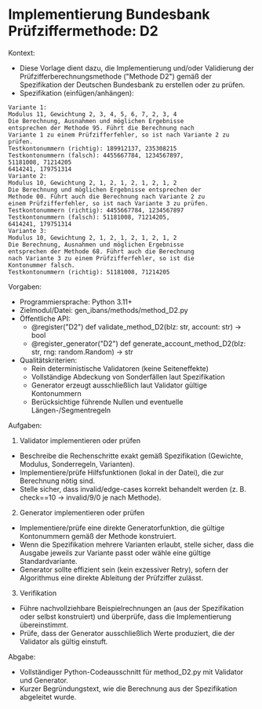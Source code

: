 # Implementierung Bundesbank Prüfziffermethode: D2

Kontext:
- Diese Vorlage dient dazu, die Implementierung und/oder Validierung der Prüfzifferberechnungsmethode ("Methode D2") gemäß der Spezifikation der Deutschen Bundesbank zu erstellen oder zu prüfen.
- Spezifikation (einfügen/anhängen):

```Text
Variante 1:
Modulus 11, Gewichtung 2, 3, 4, 5, 6, 7, 2, 3, 4
Die Berechnung, Ausnahmen und möglichen Ergebnisse
entsprechen der Methode 95. Führt die Berechnung nach
Variante 1 zu einem Prüfzifferfehler, so ist nach Variante 2 zu
prüfen.
Testkontonummern (richtig): 189912137, 235308215
Testkontonummern (falsch): 4455667784, 1234567897,
51181008, 71214205
6414241, 179751314
Variante 2:
Modulus 10, Gewichtung 2, 1, 2, 1, 2, 1, 2, 1, 2
Die Berechnung und möglichen Ergebnisse entsprechen der
Methode 00. Führt auch die Berechnung nach Variante 2 zu
einem Prüfzifferfehler, so ist nach Variante 3 zu prüfen.
Testkontonummern (richtig): 4455667784, 1234567897
Testkontonummern (falsch): 51181008, 71214205,
6414241, 179751314
Variante 3:
Modulus 10, Gewichtung 2, 1, 2, 1, 2, 1, 2, 1, 2
Die Berechnung, Ausnahmen und möglichen Ergebnisse
entsprechen der Methode 68. Führt auch die Berechnung
nach Variante 3 zu einem Prüfzifferfehler, so ist die
Kontonummer falsch.
Testkontonummern (richtig): 51181008, 71214205
```

Vorgaben:
- Programmiersprache: Python 3.11+
- Zielmodul/Datei: gen_ibans/methods/method_D2.py
- Öffentliche API:
  - @register("D2") def validate_method_D2(blz: str, account: str) -> bool
  - @register_generator("D2") def generate_account_method_D2(blz: str, rng: random.Random) -> str
- Qualitätskriterien:
  - Rein deterministische Validatoren (keine Seiteneffekte)
  - Vollständige Abdeckung von Sonderfällen laut Spezifikation
  - Generator erzeugt ausschließlich laut Validator gültige Kontonummern
  - Berücksichtige führende Nullen und eventuelle Längen-/Segmentregeln

Aufgaben:
1) Validator implementieren oder prüfen
- Beschreibe die Rechenschritte exakt gemäß Spezifikation (Gewichte, Modulus, Sonderregeln, Varianten).
- Implementiere/prüfe Hilfsfunktionen (lokal in der Datei), die zur Berechnung nötig sind.
- Stelle sicher, dass invalid/edge-cases korrekt behandelt werden (z. B. check==10 -> invalid/9/0 je nach Methode).

2) Generator implementieren oder prüfen
- Implementiere/prüfe eine direkte Generatorfunktion, die gültige Kontonummern gemäß der Methode konstruiert.
- Wenn die Spezifikation mehrere Varianten erlaubt, stelle sicher, dass die Ausgabe jeweils zur Variante passt oder wähle eine gültige Standardvariante.
- Generator sollte effizient sein (kein exzessiver Retry), sofern der Algorithmus eine direkte Ableitung der Prüfziffer zulässt.

3) Verifikation
- Führe nachvollziehbare Beispielrechnungen an (aus der Spezifikation oder selbst konstruiert) und überprüfe, dass die Implementierung übereinstimmt.
- Prüfe, dass der Generator ausschließlich Werte produziert, die der Validator als gültig einstuft.

Abgabe:
- Vollständiger Python-Codeausschnitt für method_D2.py mit Validator und Generator.
- Kurzer Begründungstext, wie die Berechnung aus der Spezifikation abgeleitet wurde.
